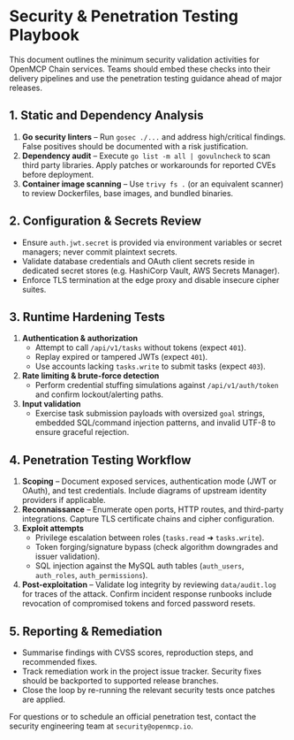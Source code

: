 # Security & Penetration Testing Playbook

This document outlines the minimum security validation activities for OpenMCP Chain
services. Teams should embed these checks into their delivery pipelines and use the
penetration testing guidance ahead of major releases.

## 1. Static and Dependency Analysis

1. **Go security linters** – Run `gosec ./...` and address high/critical
   findings. False positives should be documented with a risk justification.
2. **Dependency audit** – Execute `go list -m all | govulncheck` to scan third
   party libraries. Apply patches or workarounds for reported CVEs before
   deployment.
3. **Container image scanning** – Use `trivy fs .` (or an equivalent scanner) to
   review Dockerfiles, base images, and bundled binaries.

## 2. Configuration & Secrets Review

- Ensure `auth.jwt.secret` is provided via environment variables or secret
  managers; never commit plaintext secrets.
- Validate database credentials and OAuth client secrets reside in dedicated
  secret stores (e.g. HashiCorp Vault, AWS Secrets Manager).
- Enforce TLS termination at the edge proxy and disable insecure cipher suites.

## 3. Runtime Hardening Tests

1. **Authentication & authorization**
   - Attempt to call `/api/v1/tasks` without tokens (expect `401`).
   - Replay expired or tampered JWTs (expect `401`).
   - Use accounts lacking `tasks.write` to submit tasks (expect `403`).
2. **Rate limiting & brute-force detection**
   - Perform credential stuffing simulations against `/api/v1/auth/token` and
     confirm lockout/alerting paths.
3. **Input validation**
   - Exercise task submission payloads with oversized `goal` strings, embedded
     SQL/command injection patterns, and invalid UTF-8 to ensure graceful
     rejection.

## 4. Penetration Testing Workflow

1. **Scoping** – Document exposed services, authentication mode (JWT or OAuth),
   and test credentials. Include diagrams of upstream identity providers if
   applicable.
2. **Reconnaissance** – Enumerate open ports, HTTP routes, and third-party
   integrations. Capture TLS certificate chains and cipher configuration.
3. **Exploit attempts**
   - Privilege escalation between roles (`tasks.read` ➜ `tasks.write`).
   - Token forging/signature bypass (check algorithm downgrades and issuer
     validation).
   - SQL injection against the MySQL auth tables (`auth_users`, `auth_roles`,
     `auth_permissions`).
4. **Post-exploitation** – Validate log integrity by reviewing `data/audit.log`
   for traces of the attack. Confirm incident response runbooks include
   revocation of compromised tokens and forced password resets.

## 5. Reporting & Remediation

- Summarise findings with CVSS scores, reproduction steps, and recommended fixes.
- Track remediation work in the project issue tracker. Security fixes should be
  backported to supported release branches.
- Close the loop by re-running the relevant security tests once patches are
  applied.

For questions or to schedule an official penetration test, contact the security
engineering team at `security@openmcp.io`.
